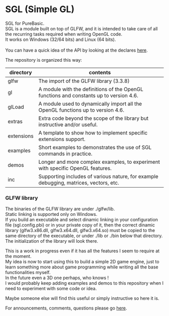# SGL (Simple GL)
SGL for PureBasic.<br>
SGL is a module built on top of GLFW, and it is intended to take care of all the recurring tasks required when writing OpenGL code.<br>
It works on Windows (32/64 bits) and Linux (64 bits).<br>
<br>
You can have a quick idea of the API by looking at the declares [here](https://github.com/spettroscopio/SGL/blob/beb7aa3dd6062082b7eab222f0bf4f6c8c50558f/sgl.pbi#L444).

The repository is organized this way:

| directory | contents |
| ------ | ------ |
| glfw | The import of the GLFW library (3.3.8)|
| gl | A module with the definitions of the OpenGL functions and constants up to version 4.6. |
| glLoad | A module used to dynamically import all the OpenGL functions up to version 4.6.  |
| extras | Extra code beyond the scope of the library but instructive and/or useful. |
| extensions | A template to show how to implement specific extensions support. |
| examples | Short examples to demonstrates the use of SGL commands in practice. |
| demos | Longer and more complex examples, to experiment with specific OpenGL features. |
| inc | Supporting includes of various nature, for example debugging, matrices, vectors, etc. |

### GLFW library
The binaries of the GLFW library are under ./glfw/lib.<br>
Static linking is supported only on Windows.<br>
If you build an executable and select dinamic linking in your configuration file (sgl.config.pbi) or in your private copy of it, then the correct dinamic library (glfw3.x86.dll, glfw3.x64.dll, glfw3.x64.so) must be copied to the same directory of the executable, or under ./lib or ./bin below that directory.<br>
The initialization of the library will look there.<br>

This is a work in progress even if it has all the features I seem to require at the moment.<br>
My idea is now to start using this to build a simple 2D game engine, just to learn something more about game programming while writing all the base functionalities myself.<br>
In the future even a 3D one perhaps, who knows !<br>
I would probably keep adding examples and demos to this repository when I need to experiment with some code or idea.<br>

Maybe someone else will find this useful or simply instructive so here it is.

For announcements, comments, questions please go [here](https://www.purebasic.fr/english/viewtopic.php?t=81764).

